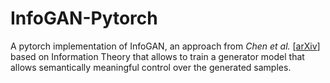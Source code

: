 # InfoGAN-Pytorch
A pytorch implementation of InfoGAN, an approach from *Chen et al.* [[arXiv](https://arxiv.org/abs/1606.03657)] based on Information Theory that allows to train a generator model that allows semantically meaningful control over the generated samples.
